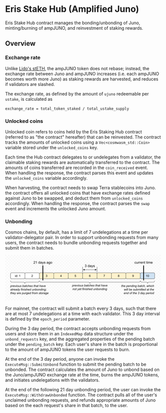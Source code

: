 # Eris Stake Hub (Amplified Juno)

Eris Stake Hub contract manages the bonding/unbonding of Juno, minting/burning of ampJUNO, and reinvestment of staking rewards.

## Overview

### Exchange rate

Unlike [Lido's stETH](https://github.com/lidofinance/lido-dao/tree/master/contracts/0.4.24), the ampJUNO token does not rebase; instead, the exchange rate between Juno and ampJUNO increases (i.e. each ampJUNO becomes worth more Juno) as staking rewards are harvested, and reduces if validators are slashed.

The exchange rate, as defined by the amount of `ujuno` redeemable per `ustake`, is calculated as

```plain
exchange_rate = total_token_staked / total_ustake_supply
```

### Unlocked coins

Unlocked coin refers to coins held by the Eris Staking Hub contract (referred to as "the contract" hereafter) that can be reinvested. The contract tracks the amounts of unlocked coins using a `Vec<cosmwasm_std::Coin>` variable stored under the `unlocked_coins` key.

Each time the Hub contract delegates to or undelegates from a validator, the claimable staking rewards are automatically transferred to the contract. The amounts of coins transferred are recorded in the `coin_received` event. When handling the response, the contract parses this event and updates the `unlocked_coins` variable accordingly.

When harvesting, the contract needs to swap Terra stablecoins into Juno. the contract offers all unlocked coins that have exchange rates defined against Juno to be swapped, and deduct them from `unlocked_coins` accordingly. When handling the response, the contract parses the `swap` event and increments the unlocked Juno amount.

### Unbonding

Cosmos chains, by default, has a limit of 7 undelegations at a time per validator-delegator pair. In order to support unbonding requests from many users, the contract needs to bundle unbonding requests together and submit them in batches.

![illustration-of-unbonding-queue](./unbonding-queue.png)

For mainnet, the contract will submit a batch every 3 days, such that there are at most 7 undelegations at a time with each validator. This 3 day interval is defined by the `epoch_period` parameter.

During the 3 day period, the contract accepts unbonding requests from users and store them in an `IndexedMap` data structure under the `unbond_requests` key, and the aggregated properties of the pending batch under the `pending_batch` key. Each user's share in the batch is proportional to the amount of ampJUNO tokens the user requests to burn.

At the end of the 3 day period, anyone can invoke the `ExecuteMsg::SubmitUnbond` function to submit the pending batch to be unbonded. The contract calculates the amount of Juno to unbond based on the Juno/ampJUNO exchange rate at the time, burns the ampJUNO tokens, and initiates undelegations with the validators.

At the end of the following 21 day unbonding period, the user can invoke the `ExecuteMsg::WithdrawUnbonded` function. The contract pulls all of the user's unclaimed unbonding requests, and refunds appropriate amounts of Juno based on the each request's share in that batch, to the user.
